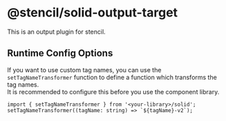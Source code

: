 # @stencil/solid-output-target

This is an output plugin for stencil.

## Runtime Config Options

If you want to use custom tag names, you can use the `setTagNameTransformer` function to define a function which transforms the tag names.  
It is recommended to configure this before you use the component library.

```tsx
import { setTagNameTransformer } from '<your-library>/solid';
setTagNameTransformer((tagName: string) => `${tagName}-v2`);
````